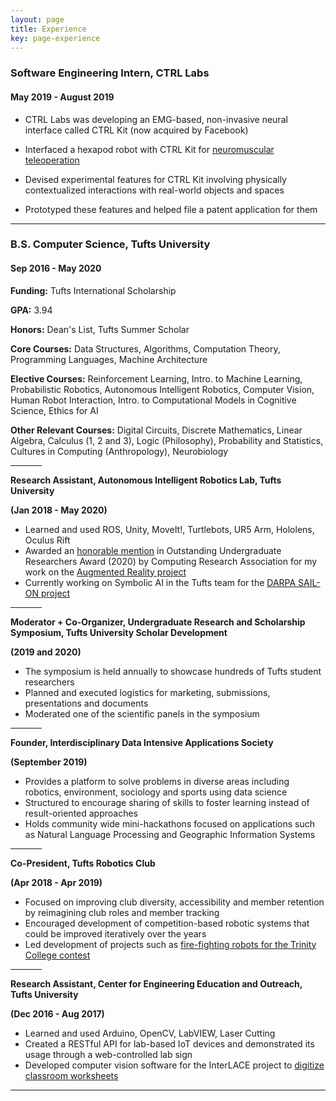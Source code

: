 ```yaml
---
layout: page
title: Experience
key: page-experience
---
```


### Software Engineering Intern, CTRL Labs
#### May 2019 - August 2019

* CTRL Labs was developing an EMG-based, non-invasive neural interface called CTRL Kit (now acquired by Facebook)

* Interfaced a hexapod robot with CTRL Kit for [neuromuscular teleoperation](/projects.html#robot-teleoperation-through-neuromuscular-control)

* Devised experimental features for CTRL Kit involving physically contextualized interactions with real-world objects and spaces 

* Prototyped these features and helped file a patent application for them

--------

### B.S. Computer Science, Tufts University 
#### Sep 2016 - May 2020
**Funding:** Tufts International Scholarship

**GPA:** 3.94

**Honors:** Dean's List, Tufts Summer Scholar

**Core Courses:** Data Structures, Algorithms, Computation Theory, Programming Languages, Machine Architecture

**Elective Courses:** Reinforcement Learning, Intro. to Machine Learning, Probabilistic Robotics, Autonomous Intelligent Robotics, Computer Vision, Human Robot Interaction, Intro. to Computational Models in Cognitive Science, Ethics for AI

**Other Relevant Courses:** Digital Circuits, Discrete Mathematics, Linear Algebra, Calculus (1, 2 and 3), Logic (Philosophy), Probability and Statistics, Cultures in Computing (Anthropology), Neurobiology

<hr align="center" width="10%">

**Research Assistant, Autonomous Intelligent Robotics Lab, Tufts University**

**(Jan 2018 - May 2020)**

* Learned and used ROS, Unity, MoveIt!, Turtlebots, UR5 Arm, Hololens, Oculus Rift
* Awarded an [honorable mention](https://cra.org/about/awards/outstanding-undergraduate-researcher-award/) in Outstanding Undergraduate Researchers Award (2020) by Computing Research Association for my work on the [Augmented Reality project](/projects#visualizing-a-robots-perspective-in-augmented-reality)
* Currently working on Symbolic AI in the Tufts team for the [DARPA SAIL-ON project](https://www.darpa.mil/news-events/2019-02-14)

<hr align="center" width="10%">

**Moderator + Co-Organizer, Undergraduate Research and Scholarship Symposium, Tufts University Scholar Development**

**(2019 and 2020)**

* The symposium is held annually to showcase hundreds of Tufts student researchers
* Planned and executed logistics for marketing, submissions, presentations and documents
* Moderated one of the scientific panels in the symposium

<hr align="center" width="10%">

**Founder, Interdisciplinary Data Intensive Applications Society**

**(September 2019)**

* Provides a platform to solve problems in diverse areas including robotics, environment, sociology and sports using data science
* Structured to encourage sharing of skills to foster learning instead of result-oriented approaches
* Holds community wide mini-hackathons focused on applications such as Natural Language Processing and Geographic Information Systems

<hr align="center" width="10%">


**Co-President, Tufts Robotics Club**

**(Apr 2018 - Apr 2019)**
* Focused on improving club diversity, accessibility and member retention by reimagining club roles and member tracking
* Encouraged development of competition-based robotic systems that could be improved iteratively over the years
* Led development of projects such as [fire-fighting robots for the Trinity College contest](/projects#trinity-college-international-fire-fighting-robot-contest)

<hr align="center" width="10%">

**Research Assistant, Center for Engineering Education and Outreach, Tufts University**

**(Dec 2016 - Aug 2017)**

* Learned and used Arduino, OpenCV, LabVIEW, Laser Cutting
* Created a RESTful API for lab-based IoT devices and demonstrated its usage through a web-controlled lab sign
* Developed computer vision software for the InterLACE project to [digitize classroom worksheets](/projects#programming-robots-through-paper-worksheets)

---